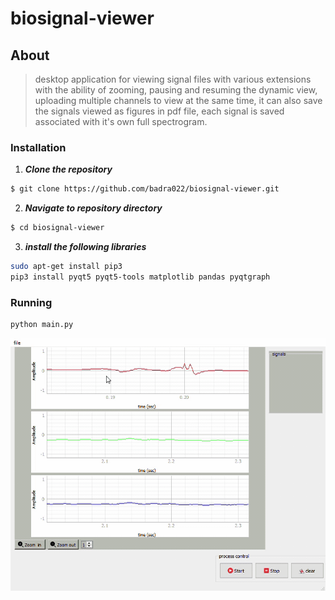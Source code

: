 # biosignal-viewer

## About

> desktop application for viewing signal files with various extensions with the ability of zooming, pausing and resuming the dynamic view, uploading multiple channels to view at the same time, it can also save the signals viewed as figures in pdf file, each signal is saved associated with it's own full spectrogram.

### Installation

1. **_Clone the repository_**

```sh
$ git clone https://github.com/badra022/biosignal-viewer.git
```
2. **_Navigate to repository directory_**
```sh
$ cd biosignal-viewer
```
3. **_install the following libraries_**
```sh
sudo apt-get install pip3
pip3 install pyqt5 pyqt5-tools matplotlib pandas pyqtgraph
```

### Running
```sh
python main.py
```

<div align="center">
  <img src="shot.gif" />
</div>
